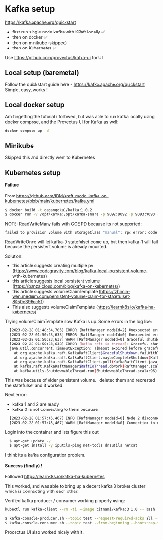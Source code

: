 # Kafka setup
https://kafka.apache.org/quickstart
- first run single node kafka with KRaft locally ✅
- then on docker ✅
- then on minikube (skipped)
- then on Kubernetes ✅

Use https://github.com/provectus/kafka-ui for UI


## Local setup (baremetal)
Follow the quickstart guide here - https://kafka.apache.org/quickstart
Simple, easy, works !

## Local docker setup
Am forgetting the tutorial i followed, but was able to run kafka locally using docker compose, and the Provectus UI for Kafka as well:
```bash
docker-compose up -d
```

## Minikube
Skipped this and directly went to Kubernetes

## Kubernetes setup
#### Failure
From https://github.com/IBM/kraft-mode-kafka-on-kubernetes/blob/main/kubernetes/kafka.yml 

```bash
$ docker build -t gagangoku1/kafka:1.0.2
$ docker run -v /opt/kafka:/opt/kafka-share -p 9092:9092 -p 9093:9093 -e HOSTNAME=kafka-0 -e SHARE_DIR=/opt/kafka-share -e REPLICAS=3 -e SERVICE=kafka-svc -e NAMESPACE=kafka-kraft -d gagangoku1/kafka:1.0.2
```

NOTE: ReadWriteMany fails with GCE PD because its not supported:
```bash
failed to provision volume with StorageClass "manual": rpc error: code = InvalidArgument desc = VolumeCapabilities is invalid: specified multi writer with mount access type
```
ReadWriteOnce will let kafka-0 statefulset come up, but then kafka-1 will fail because the persistent volume is already mounted.

Solution:
- this article suggests creating multiple pv (https://www.codegravity.com/blog/kafka-local-persistent-volume-with-kubernetes)
- this article suggests local persistent volume (https://banzaicloud.com/blog/kafka-on-kubernetes/)
- this article suggests volumeClaimTemplate (https://zhimin-wen.medium.com/persistent-volume-claim-for-statefulset-8050e396cc51)
- This also suggests volumeClaimTemplate (https://learnk8s.io/kafka-ha-kubernetes)

Trying volumeClaimTemplate now
Kafka is up. Some errors in the log like:
```bash
  [2023-02-28 01:48:54,705] ERROR [RaftManager nodeId=2] Unexpected error INCONSISTENT_CLUSTER_ID in BEGIN_QUORUM_EPOCH response: InboundResponse(correlationId=1349, data=BeginQuorumEpochResponseData(errorCode=104, topics=[]), sourceId=0) (org.apache.kafka.raft.KafkaRaftClient)
  [2023-02-28 01:50:23,633] ERROR [RaftManager nodeId=0] Unexpected error INCONSISTENT_CLUSTER_ID in VOTE response: InboundResponse(correlationId=4071, data=VoteResponseData(errorCode=104, topics=[]), sourceId=1) (org.apache.kafka.raft.KafkaRaftClient)
  [2023-02-28 01:50:23,637] WARN [RaftManager nodeId=0] Graceful shutdown timed out after 5000ms (org.apache.kafka.raft.KafkaRaftClient)
  [2023-02-28 01:50:23,638] ERROR [kafka-raft-io-thread]: Graceful shutdown of RaftClient failed (kafka.raft.KafkaRaftManager$RaftIoThread)
  java.util.concurrent.TimeoutException: Timeout expired before graceful shutdown completed
    at org.apache.kafka.raft.KafkaRaftClient$GracefulShutdown.failWithTimeout(KafkaRaftClient.java:2416)
    at org.apache.kafka.raft.KafkaRaftClient.maybeCompleteShutdown(KafkaRaftClient.java:2163)
    at org.apache.kafka.raft.KafkaRaftClient.poll(KafkaRaftClient.java:2230)
    at kafka.raft.KafkaRaftManager$RaftIoThread.doWork(RaftManager.scala:61)
    at kafka.utils.ShutdownableThread.run(ShutdownableThread.scala:96)
```
This was because of older persistent volume. I deleted them and recreated the statefulset and it worked.

Next error:
- kafka 1 and 2 are ready
- kafka 0 is not connecting to them because:
```bash
  [2023-02-28 01:57:45,467] INFO [RaftManager nodeId=0] Node 2 disconnected. (org.apache.kafka.clients.NetworkClient)
  [2023-02-28 01:57:45,467] WARN [RaftManager nodeId=0] Connection to node 2 (kafka-2.kafka-svc.kafka-kraft.svc.cluster.local/10.4.0.34:9093) could not be established. Broker may not be available. (org.apache.kafka.clients.NetworkClient)
```

Login into the container and lets figure this out:
```bash
  $ apt-get update -y
  $ apt-get install -y iputils-ping net-tools dnsutils netcat
```

I think its a kafka configuration problem.


#### Success (finally) !
Followed https://learnk8s.io/kafka-ha-kubernetes

This worked, and was able to bring up a decent kafka 3 broker cluster which is connecting with each other.

Verified kafka producer / consumer working properly using:
```bash
kubectl run kafka-client --rm -ti --image bitnami/kafka:3.1.0 -- bash

$ kafka-console-producer.sh --topic test --request-required-acks all --bootstrap-server kafka-0.kafka-svc.kafka-kraft-ns.svc.cluster.local:9092,kafka-1.kafka-svc.kafka-kraft-ns.svc.cluster.local:9092,kafka-2.kafka-svc.kafka-kraft-ns.svc.cluster.local:9092
$ kafka-console-consumer.sh --topic test --from-beginning --bootstrap-server kafka-0.kafka-svc.kafka-kraft-ns.svc.cluster.local:9092,kafka-1.kafka-svc.kafka-kraft-ns.svc.cluster.local:9092,kafka-2.kafka-svc.kafka-kraft-ns.svc.cluster.local:9092
```
Procectus UI also worked nicely with it.

